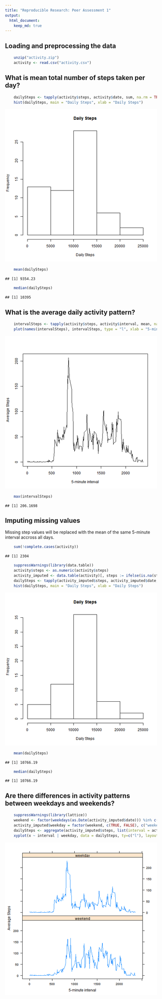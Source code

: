 ```yaml
---
title: "Reproducible Research: Peer Assessment 1"
output: 
  html_document:
    keep_md: true
---
```



## Loading and preprocessing the data


```r
    unzip("activity.zip")
    activity <- read.csv("activity.csv")
```

## What is mean total number of steps taken per day?


```r
    dailySteps <- tapply(activity$steps, activity$date, sum, na.rm = TRUE)
    hist(dailySteps, main = "Daily Steps", xlab = "Daily Steps")
```

![plot of chunk unnamed-chunk-2](figure/unnamed-chunk-2-1.png) 

```r
    mean(dailySteps)
```

```
## [1] 9354.23
```

```r
    median(dailySteps)
```

```
## [1] 10395
```

## What is the average daily activity pattern?


```r
    intervalSteps <- tapply(activity$steps, activity$interval, mean, na.rm = TRUE)
    plot(names(intervalSteps), intervalSteps, type = "l", xlab = "5-minute interval", ylab = "Average Steps")
```

![plot of chunk unnamed-chunk-3](figure/unnamed-chunk-3-1.png) 

```r
    max(intervalSteps)
```

```
## [1] 206.1698
```

## Imputing missing values

Missing step values will be replaced with the mean of the same 5-minute interval accross all days.


```r
    sum(!complete.cases(activity))
```

```
## [1] 2304
```

```r
    suppressWarnings(library(data.table))
    activity$steps <- as.numeric(activity$steps)
    activity_imputed <- data.table(activity)[, steps := ifelse(is.na(steps), mean(steps, na.rm = TRUE), steps), by = interval]
    dailySteps <- tapply(activity_imputed$steps, activity_imputed$date, sum)
    hist(dailySteps, main = "Daily Steps", xlab = "Daily Steps")
```

![plot of chunk unnamed-chunk-4](figure/unnamed-chunk-4-1.png) 

```r
    mean(dailySteps)
```

```
## [1] 10766.19
```

```r
    median(dailySteps)
```

```
## [1] 10766.19
```

## Are there differences in activity patterns between weekdays and weekends?


```r
    suppressWarnings(library(lattice))
    weekend <- factor(weekdays(as.Date(activity_imputed$date))) %in% c('Saturday','Sunday')
    activity_imputed$weekday = factor(weekend, c(TRUE, FALSE), c("weekend", "weekday"))
    dailySteps <- aggregate(activity_imputed$steps, list(interval = activity_imputed$interval, weekday = activity_imputed$weekday), mean)
    xyplot(x ~ interval | weekday, data = dailySteps, ty=c("l"), layout=c(1,2), xlab = "5-minute interval", ylab = "Average Steps")
```

![plot of chunk unnamed-chunk-5](figure/unnamed-chunk-5-1.png) 
